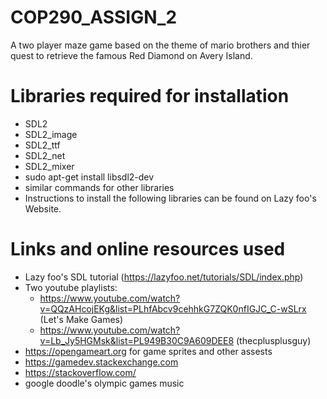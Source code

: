 # COP290_ASSIGN_2
A two player maze game based on the theme of mario brothers and thier quest to retrieve the famous Red Diamond on Avery Island.

# Libraries required for installation
- SDL2
- SDL2_image
- SDL2_ttf
- SDL2_net
- SDL2_mixer
- sudo apt-get install libsdl2-dev
- similar commands for other libraries
- Instructions to install the following libraries can be found on Lazy foo's Website.

# Links and online resources used
- Lazy foo's SDL tutorial (https://lazyfoo.net/tutorials/SDL/index.php) 
- Two youtube playlists:
    - https://www.youtube.com/watch?v=QQzAHcojEKg&list=PLhfAbcv9cehhkG7ZQK0nfIGJC_C-wSLrx (Let's Make Games)
    - https://www.youtube.com/watch?v=Lb_Jy5HGMsk&list=PL949B30C9A609DEE8 (thecplusplusguy)
- https://opengameart.org for game sprites and other assests
- https://gamedev.stackexchange.com
- https://stackoverflow.com/
- google doodle's olympic games music
 